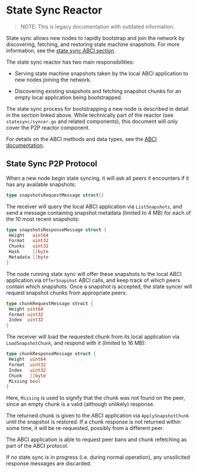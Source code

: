 # State Sync Reactor

> NOTE: This is legacy documentation with outdated information.

State sync allows new nodes to rapidly bootstrap and join the network by discovering, fetching,
and restoring state machine snapshots. For more information, see the [state sync ABCI section](../../../abci/apps.md#state-sync).

The state sync reactor has two main responsibilities:

* Serving state machine snapshots taken by the local ABCI application to new nodes joining the
  network.

* Discovering existing snapshots and fetching snapshot chunks for an empty local application
  being bootstrapped.

The state sync process for bootstrapping a new node is described in detail in the section linked
above. While technically part of the reactor (see `statesync/syncer.go` and related components),
this document will only cover the P2P reactor component.

For details on the ABCI methods and data types, see the [ABCI documentation](../../../abci/abci.md).

## State Sync P2P Protocol

When a new node begin state syncing, it will ask all peers it encounters if it has any
available snapshots:

```go
type snapshotsRequestMessage struct{}
```

The receiver will query the local ABCI application via `ListSnapshots`, and send a message
containing snapshot metadata (limited to 4 MB) for each of the 10 most recent snapshots:

```go
type snapshotsResponseMessage struct {
 Height   uint64
 Format   uint32
 Chunks   uint32
 Hash     []byte
 Metadata []byte
}
```

The node running state sync will offer these snapshots to the local ABCI application via
`OfferSnapshot` ABCI calls, and keep track of which peers contain which snapshots. Once a snapshot
is accepted, the state syncer will request snapshot chunks from appropriate peers:

```go
type chunkRequestMessage struct {
 Height uint64
 Format uint32
 Index  uint32
}
```

The receiver will load the requested chunk from its local application via `LoadSnapshotChunk`,
and respond with it (limited to 16 MB):

```go
type chunkResponseMessage struct {
 Height  uint64
 Format  uint32
 Index   uint32
 Chunk   []byte
 Missing bool
}
```

Here, `Missing` is used to signify that the chunk was not found on the peer, since an empty
chunk is a valid (although unlikely) response.

The returned chunk is given to the ABCI application via `ApplySnapshotChunk` until the snapshot
is restored. If a chunk response is not returned within some time, it will be re-requested,
possibly from a different peer.

The ABCI application is able to request peer bans and chunk refetching as part of the ABCI protocol.

If no state sync is in progress (i.e. during normal operation), any unsolicited response messages
are discarded.
